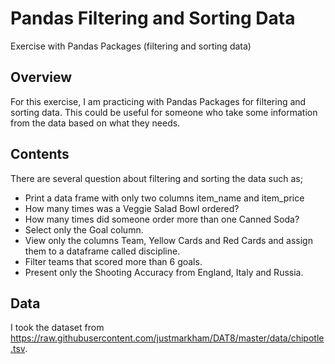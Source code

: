 # Pandas Filtering and Sorting Data
Exercise with Pandas Packages (filtering and sorting data)

## Overview
For this exercise, I am practicing with Pandas Packages for filtering and sorting data. This could be useful for someone who take some information from the data based on what they needs.

## Contents
There are several question about filtering and sorting the data such as;
* Print a data frame with only two columns item_name and item_price
* How many times was a Veggie Salad Bowl ordered?
* How many times did someone order more than one Canned Soda?
* Select only the Goal column.
* View only the columns Team, Yellow Cards and Red Cards and assign them to a dataframe called discipline.
* Filter teams that scored more than 6 goals.
* Present only the Shooting Accuracy from England, Italy and Russia.

## Data
I took the dataset from https://raw.githubusercontent.com/justmarkham/DAT8/master/data/chipotle.tsv.
